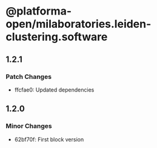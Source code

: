 # @platforma-open/milaboratories.leiden-clustering.software

## 1.2.1

### Patch Changes

- ffcfae0: Updated dependencies

## 1.2.0

### Minor Changes

- 62bf70f: First block version
